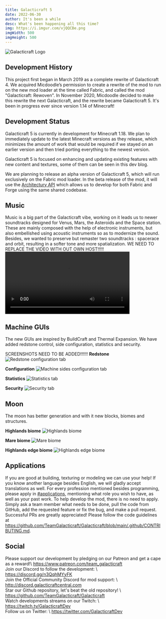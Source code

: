 ```yaml
---
title: Galacticraft 5
date: 2022-06-30
author: It's been a while
desc: What's been happening all this time?
img: https://i.imgur.com/vjQQCBe.png
imgWidth: 500
imgHeight: 500
---
```

[//]: # (	BELOW IS THE GALACTICRAFT LOGO	)
![Galacticraft Logo](https://i.imgur.com/io5EaQo.png)
## Development History
This project first began in March 2019 as a complete rewrite of Galacticraft 4. We acquired Micdoodle’s permission to create a rewrite of the mod to run on the new mod loader at the time called Fabric, and called the mod "Galacticraft: Rewoven". In November 2020, Micdoodle decided to make this rewrite the next Galacticraft, and the rewrite became Galacticraft 5. It's been in progress ever since version 1.14 of Minecraft!

## Development Status
Galacticraft 5 is currently in development for Minecraft 1.18. We plan to immediately update to the latest Minecraft versions as they release, which minimizes the amount of work that would be required if we stayed on an earlier version and then tried porting everything to the newest version.

Galacticraft 5 is focused on enhancing and updating existing features with new content and textures, some of them can be seen in this dev blog.

We are planning to release an alpha version of Galacticraft 5, which will run exclusively on the Fabric mod loader. In the beta release of the mod, it will use the [Architectury API](https://github.com/architectury) which allows us to develop for both Fabric and Forge using the same shared codebase.

## Music
Music is a big part of the Galacticraft vibe, working on it leads us to newer soundtracks designed for Venus, Mars, the Asteroids and the Space station. These are mainly composed with the help of electronic instruments, but also embellished using acoustic instruments so as to modernize the sound. Besides, we wanted to preserve but remaster two soundtracks : spacerace and orbit, resulting in a softer tone and more spatialization.
WE NEED TO REPLACE THE VIDEO WITH OUT OWN HOST!!!!!
<video width="400" controls>
  <source src="https://www.dropbox.com/s/6amffq9hmhs7h4b/Moon.mp4?dl=1" type="video/mp4">
  Your browser does not support HTML video.
</video>

## Machine GUIs
The new GUIs are inspired by BuildCraft and Thermal Expansion. We have added redstone control, side configuration, statistics and security.

SCREENSHOTS NEED TO BE ADDED!!!!!!
**Redstone**
![Redstone configuration tab](https://i.imgur.com/lX5KWFE.png)

**Configuration**
![Machine sides configuration tab](https://i.imgur.com/lX5KWFE.png)

**Statistics**
![Statistics tab](https://i.imgur.com/lX5KWFE.png)

**Security**
![Security tab](https://i.imgur.com/lX5KWFE.png)

## Moon
The moon has better generation and with it new blocks, biomes and structures.

**Highlands biome**
![Highlands biome](https://i.imgur.com/lX5KWFE.png)

**Mare biome**
![Mare biome](https://i.imgur.com/lX5KWFE.png)

**Highlands edge biome**
![Highlands edge biome](https://i.imgur.com/lX5KWFE.png)

## Applications
If you are good at building, texturing or modeling we can use your help!
If you know another language besides English, we will gladly accept translations as well.
For every profession mentioned besides programming, please apply in [#applications](https://discord.com/channels/775251052517523467/803336019687768124), mentioning what role you wish to have, as well as your past work.
To help develop the mod, there is no need to apply. Simply ask a team member what needs to be done, pull the code from GitHub, add the requested feature or fix the bug, and make a pull request. 
Successful PRs are greatly appreciated! Please follow the code guidelines at https://github.com/TeamGalacticraft/Galacticraft/blob/main/.github/CONTRIBUTING.md.

## Social
Please support our development by pledging on our Patreon and get a cape as a reward!\ https://www.patreon.com/team_galacticraft \
Join our Discord to follow the development: \ https://discord.gg/n3QqhMYyFK \
Join the Official Community Discord for mod support: \ http://discord.galacticraftcentral.com \
Star our Github repository, let's beat the old repository! \ https://github.com/TeamGalacticraft/Galacticraft \
Watch developments streams on our Twitch: \ https://twitch.tv/GalacticraftDev \
Follow us on Twitter: \ https://twitter.com/GalacticraftDev
